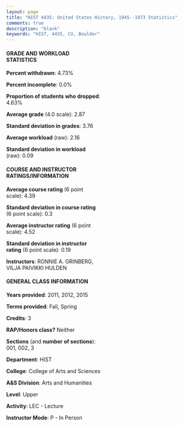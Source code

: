 ```yaml
---
layout: page
title: "HIST 4435: United States History, 1945--1973 Statistics"
comments: true
description: "blank"
keywords: "HIST, 4435, CU, Boulder"
--- 
```

<head>
<script src="https://ajax.googleapis.com/ajax/libs/jquery/2.1.3/jquery.min.js"></script>
<script src="https://dl.dropboxusercontent.com/s/pc42nxpaw1ea4o9/highcharts.js?dl=0"></script>
<!-- <script src="../assets/js/highcharts.js"></script> -->
<style type="text/css">@font-face {
	font-family: "Bebas Neue";
	src: url(https://www.filehosting.org/file/details/544349/BebasNeue%20Regular.otf) format("opentype");
	}
	h1.Bebas { 
		font-family: "Bebas Neue", Verdana, Tahoma;
	}
</style>
</head>
<body>
	<div id="container" style="float: right; width: 45%; height: 88%; margin-left: 2.5%; margin-right: 2.5%;"></div>
	<script language="JavaScript">
		$(document).ready(function() {
		var chart = {type: 'column'};
		var title = {text: 'Grade Distribution'};
		var xAxis = {categories: ['A','B','C','D','F'],crosshair: true};
		var yAxis = {min: 0,title: {text: 'Percentage'}};
		var tooltip = {headerFormat: '<center><b><span style="font-size:20px">{point.key}</span></b></center>',
		               pointFormat: '<td style="padding:0"><b>{point.y:.1f}%</b></td>',
		               footerFormat: '</table>',shared: true,useHTML: true};
		var plotOptions = {column: {pointPadding: 0.0,borderWidth: 0}};  
		var credits = {enabled: false};var series= [{name: 'Percent',data: [19.42,58.25,18.45,1.94,1.94,]}];
		var json = {};
		json.chart = chart;
		json.title = title;
		json.tooltip = tooltip;
		json.xAxis = xAxis;
		json.yAxis = yAxis;  
		json.series = series;
		json.plotOptions = plotOptions;  
		json.credits = credits;
		$('#container').highcharts(json);
	});
	</script>
</body>
			   
#### GRADE AND WORKLOAD STATISTICS

**Percent withdrawn**: 4.73%

**Percent incomplete**: 0.0%

**Proportion of students who dropped**: 4.63%

**Average grade** (4.0 scale): 2.87

**Standard deviation in grades**: 3.76

**Average workload** (raw): 2.16

**Standard deviation in workload** (raw): 0.09

#### COURSE AND INSTRUCTOR RATINGS/INFORMATION

**Average course rating** (6 point scale): 4.39

**Standard deviation in course rating** (6 point scale): 0.3

**Average instructor rating** (6 point scale): 4.52

**Standard deviation in instructor rating** (6 point scale): 0.19

**Instructors**: RONNIE A. GRINBERG, VILJA PAIVIKKI HULDEN

#### GENERAL CLASS INFORMATION

**Years provided**: 2011, 2012, 2015

**Terms provided**: Fall, Spring

**Credits**: 3

**RAP/Honors class?** Neither

**Sections** (and **number of sections**): 001, 002, 3

**Department**: HIST

**College**: College of Arts and Sciences

**A&S Division**: Arts and Humanities

**Level**: Upper

**Activity**: LEC - Lecture

**Instructor Mode**: P  - In Person
